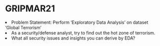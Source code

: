 # GRIPMAR21

<li>Problem Statement: Perform ‘Exploratory Data Analysis’ on dataset ‘Global Terrorism’</li>
<li>As a security/defense analyst, try to find out the hot zone of terrorism.
<li>What all security issues and insights you can derive by EDA?
